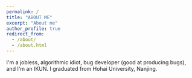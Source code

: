 ```yaml
---
permalink: /
title: "ABOUT ME"
excerpt: "About me"
author_profile: true
redirect_from: 
  - /about/
  - /about.html
---
```


I'm a jobless, algorithmic idiot, bug developer (good at producing bugs), and I'm an IKUN. I graduated from Hohai University, Nanjing.
